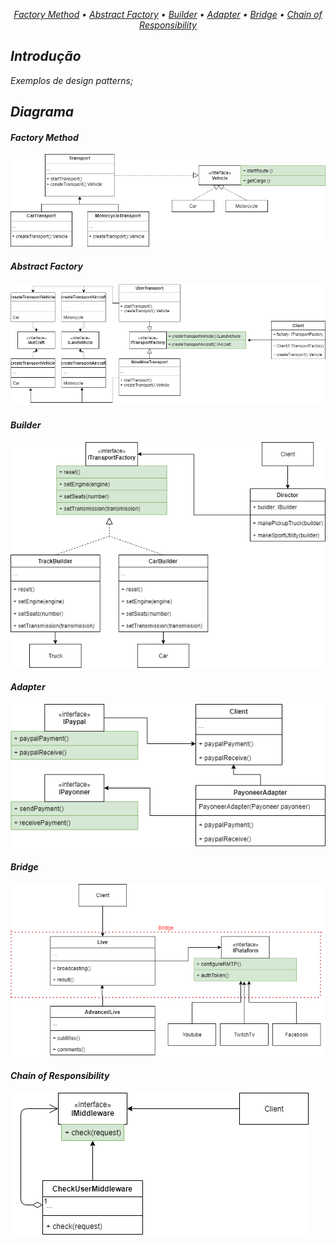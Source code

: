 <p align="center">
  <i>
    <a href="#Factory Method">Factory Method</a> •
    <a href="#Abstract Factory">Abstract Factory</a> •
    <a href="#Builder">Builder</a> •
    <a href="#Adapter">Adapter</a> •
    <a href="#Bridge">Bridge</a> •
    <a href="#Chain of Responsibility">Chain of Responsibility</a>
  <i/>
</p>

## Introdução

Exemplos de design patterns;

## Diagrama


#### Factory Method

![alt text](img/factory-method.png)

#### Abstract Factory
  
![alt text](img/abstract-factory.png)

#### Builder
  
![alt text](img/builder.png)

#### Adapter
  
![alt text](img/adapter.png)
  
#### Bridge

![alt text](img/bridge.png)

#### Chain of Responsibility

![alt text](img/chain-of-responsibility.png)
